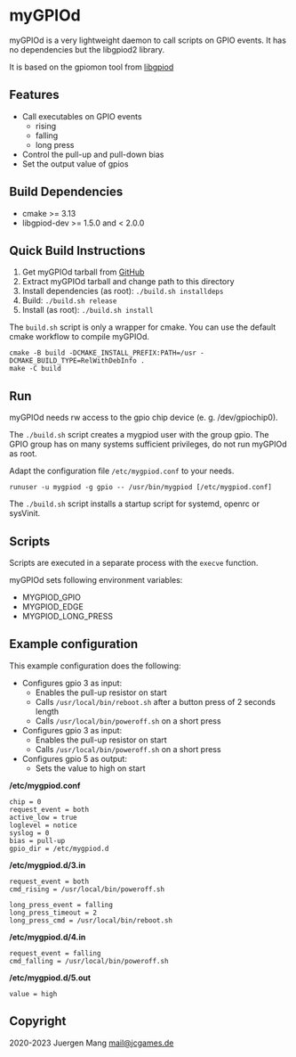 # myGPIOd

myGPIOd is a very lightweight daemon to call scripts on GPIO events. It has no dependencies but the libgpiod2 library.

It is based on the gpiomon tool from [libgpiod](https://git.kernel.org/pub/scm/libs/libgpiod/libgpiod.git/about/)

## Features

- Call executables on GPIO events
  - rising
  - falling
  - long press
- Control the pull-up and pull-down bias
- Set the output value of gpios

## Build Dependencies

- cmake >= 3.13
- libgpiod-dev >= 1.5.0 and < 2.0.0

## Quick Build Instructions

1. Get myGPIOd tarball from [GitHub](https://github.com/jcorporation/myGPIOd/releases/latest)
2. Extract myGPIOd tarball and change path to this directory
3. Install dependencies (as root): `./build.sh installdeps`
4. Build: `./build.sh release`
5. Install (as root): `./build.sh install`

The `build.sh` script is only a wrapper for cmake. You can use the default cmake workflow to compile myGPIOd.

```
cmake -B build -DCMAKE_INSTALL_PREFIX:PATH=/usr -DCMAKE_BUILD_TYPE=RelWithDebInfo .
make -C build
```

## Run

myGPIOd needs rw access to the gpio chip device (e. g. /dev/gpiochip0).

The `./build.sh` script creates a mygpiod user with the group gpio. The GPIO group has on many systems sufficient privileges, do not run myGPIOd as root.

Adapt the configuration file `/etc/mygpiod.conf` to your needs.

```
runuser -u mygpiod -g gpio -- /usr/bin/mygpiod [/etc/mygpiod.conf]
```

The `./build.sh` script installs a startup script for systemd, openrc or sysVinit.

## Scripts

Scripts are executed in a separate process with the `execve` function.

myGPIOd sets following environment variables:

- MYGPIOD_GPIO
- MYGPIOD_EDGE
- MYGPIOD_LONG_PRESS

## Example configuration

This example configuration does the following:

- Configures gpio 3 as input:
  - Enables the pull-up resistor on start
  - Calls `/usr/local/bin/reboot.sh` after a button press of 2 seconds length
  - Calls `/usr/local/bin/poweroff.sh` on a short press
- Configures gpio 3 as input:
  - Enables the pull-up resistor on start
  - Calls `/usr/local/bin/poweroff.sh` on a short press
- Configures gpio 5 as output:
  - Sets the value to high on start

**/etc/mygpiod.conf**
```
chip = 0
request_event = both
active_low = true
loglevel = notice
syslog = 0
bias = pull-up
gpio_dir = /etc/mygpiod.d
```

**/etc/mygpiod.d/3.in**
```
request_event = both
cmd_rising = /usr/local/bin/poweroff.sh

long_press_event = falling
long_press_timeout = 2
long_press_cmd = /usr/local/bin/reboot.sh
```

**/etc/mygpiod.d/4.in**
```
request_event = falling
cmd_falling = /usr/local/bin/poweroff.sh
```

**/etc/mygpiod.d/5.out**
```
value = high
```

## Copyright

2020-2023 Juergen Mang <mail@jcgames.de>
